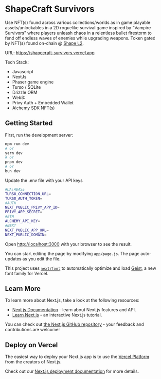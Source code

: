 # ShapeCraft Survivors

Use NFT(s) found across various collections/worlds as in game playable assets/unlockables in a 2D roguelike survival game inspired by "Vampire Survivors" where players unleash chaos in a relentless bullet firestorm to fend off endless waves of enemies while upgrading weapons. Token gated by NFT(s) found on-chain @ [Shape L2](https://shape.network/).

URL: https://shapecraft-survivors.vercel.app

Tech Stack:

- Javascript
- NextJs
- Phaser game engine
- Turso / SQLite
- Drizzle ORM
- Web3:
- Privy Auth + Embedded Wallet
- Alchemy SDK NFT(s)

## Getting Started

First, run the development server:

```bash
npm run dev
# or
yarn dev
# or
pnpm dev
# or
bun dev
```

Update the .env file with your API keys

```bash
#DATABASE
TURSO_CONNECTION_URL=
TURSO_AUTH_TOKEN=
#AUTH
NEXT_PUBLIC_PRIVY_APP_ID=
PRIVY_APP_SECRET=
#ETH
ALCHEMY_API_KEY=
#NEXT
NEXT_PUBLIC_APP_URL=
NEXT_PUBLIC_DOMAIN=
```

Open [http://localhost:3000](http://localhost:3000) with your browser to see the result.

You can start editing the page by modifying `app/page.js`. The page auto-updates as you edit the file.

This project uses [`next/font`](https://nextjs.org/docs/app/building-your-application/optimizing/fonts) to automatically optimize and load [Geist](https://vercel.com/font), a new font family for Vercel.

## Learn More

To learn more about Next.js, take a look at the following resources:

- [Next.js Documentation](https://nextjs.org/docs) - learn about Next.js features and API.
- [Learn Next.js](https://nextjs.org/learn) - an interactive Next.js tutorial.

You can check out [the Next.js GitHub repository](https://github.com/vercel/next.js) - your feedback and contributions are welcome!

## Deploy on Vercel

The easiest way to deploy your Next.js app is to use the [Vercel Platform](https://vercel.com/new?utm_medium=default-template&filter=next.js&utm_source=create-next-app&utm_campaign=create-next-app-readme) from the creators of Next.js.

Check out our [Next.js deployment documentation](https://nextjs.org/docs/app/building-your-application/deploying) for more details.
